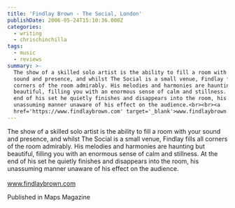 ```yaml
---
title: 'Findlay Brown - The Social, London'
publishDate: 2006-05-24T15:10:36.000Z
categories:
  - writing
  - chrischinchilla
tags:
  - music
  - reviews
summary: >-
  The show of a skilled solo artist is the ability to fill a room with your
  sound and presence, and whilst The Social is a small venue, Findlay fills all
  corners of the room admirably. His melodies and harmonies are haunting but
  beautiful, filling you with an enormous sense of calm and stillness. At the
  end of his set he quietly finishes and disappears into the room, his
  unassuming manner unaware of his effect on the audience.<br><br><a
  href='https://www.findlaybrown.com' target='_blank'>www.findlaybrown.com</a>
---
```


The show of a skilled solo artist is the ability to fill a room with your sound and presence, and whilst The Social is a small venue, Findlay fills all corners of the room admirably. His melodies and harmonies are haunting but beautiful, filling you with an enormous sense of calm and stillness. At the end of his set he quietly finishes and disappears into the room, his unassuming manner unaware of his effect on the audience.<br><br><a href='https://www.findlaybrown.com' target='_blank'>www.findlaybrown.com</a>

Published in Maps Magazine
